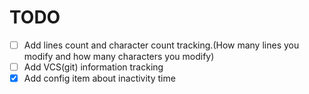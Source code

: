 # TODO

- [ ] Add lines count and character count tracking.(How many lines you modify and how many characters you modify)
- [ ] Add VCS(git) information tracking
- [x] Add config item about inactivity time
